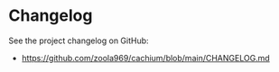 # Changelog

See the project changelog on GitHub:

- https://github.com/zoola969/cachium/blob/main/CHANGELOG.md

